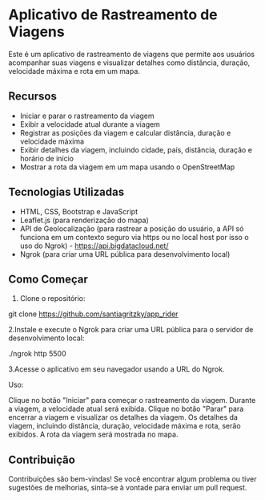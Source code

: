 # Aplicativo de Rastreamento de Viagens

Este é um aplicativo de rastreamento de viagens que permite aos usuários acompanhar suas viagens e visualizar detalhes como distância, duração, velocidade máxima e rota em um mapa.

## Recursos

- Iniciar e parar o rastreamento da viagem
- Exibir a velocidade atual durante a viagem
- Registrar as posições da viagem e calcular distância, duração e velocidade máxima
- Exibir detalhes da viagem, incluindo cidade, país, distância, duração e horário de início
- Mostrar a rota da viagem em um mapa usando o OpenStreetMap

## Tecnologias Utilizadas

- HTML, CSS, Bootstrap e JavaScript
- Leaflet.js (para renderização do mapa)
- API de Geolocalização (para rastrear a posição do usuário, a API só funciona em um contexto seguro via https ou no local host por isso o uso do Ngrok) - https://api.bigdatacloud.net/
- Ngrok (para criar uma URL pública para desenvolvimento local)

## Como Começar

1. Clone o repositório:

git clone https://github.com/santiagritzky/app_rider

2.Instale e execute o Ngrok para criar uma URL pública para o servidor de desenvolvimento local:

./ngrok http 5500

3.Acesse o aplicativo em seu navegador usando a URL do Ngrok.

Uso:

Clique no botão "Iniciar" para começar o rastreamento da viagem.
Durante a viagem, a velocidade atual será exibida.
Clique no botão "Parar" para encerrar a viagem e visualizar os detalhes da viagem.
Os detalhes da viagem, incluindo distância, duração, velocidade máxima e rota, serão exibidos.
A rota da viagem será mostrada no mapa.

## Contribuição

Contribuições são bem-vindas! Se você encontrar algum problema ou tiver sugestões de melhorias, sinta-se à vontade para enviar um pull request.
